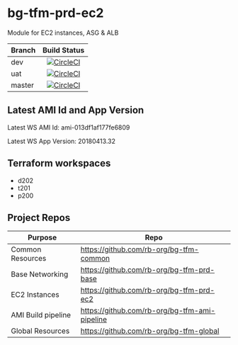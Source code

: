 # bg-tfm-prd-ec2

Module for EC2 instances, ASG & ALB

| Branch |  Build Status |
|---|:---:|
| dev | [![CircleCI](https://circleci.com/gh/rb-org/bg-tfm-prd-ec2/tree/dev.svg?style=svg&circle-token=a1de90a2598e69ab3787934bd9e8a50304e5f603)](https://circleci.com/gh/rb-org/bg-tfm-prd-ec2/tree/dev) |
| uat |  [![CircleCI](https://circleci.com/gh/rb-org/bg-tfm-prd-ec2/tree/uat.svg?style=svg&circle-token=a1de90a2598e69ab3787934bd9e8a50304e5f603)](https://circleci.com/gh/rb-org/bg-tfm-prd-ec2/tree/uat) |
| master |  [![CircleCI](https://circleci.com/gh/rb-org/bg-tfm-prd-ec2/tree/master.svg?style=svg&circle-token=a1de90a2598e69ab3787934bd9e8a50304e5f603)](https://circleci.com/gh/rb-org/bg-tfm-prd-ec2/tree/master) |

## Latest AMI Id and App Version

Latest WS AMI Id: ami-013df1af177fe6809

Latest WS App Version: 20180413.32

## Terraform workspaces

* d202
* t201
* p200

## Project Repos

| Purpose | Repo |
|---|---|
| Common Resources | https://github.com/rb-org/bg-tfm-common |
| Base Networking | https://github.com/rb-org/bg-tfm-prd-base |
| EC2 Instances | https://github.com/rb-org/bg-tfm-prd-ec2 |
| AMI Build pipeline | https://github.com/rb-org/bg-tfm-ami-pipeline |
| Global Resources |  https://github.com/rb-org/bg-tfm-global |

